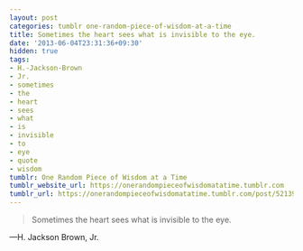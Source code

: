 ```yaml
---
layout: post
categories: tumblr one-random-piece-of-wisdom-at-a-time
title: Sometimes the heart sees what is invisible to the eye.
date: '2013-06-04T23:31:36+09:30'
hidden: true
tags:
- H.-Jackson-Brown
- Jr.
- sometimes
- the
- heart
- sees
- what
- is
- invisible
- to
- eye
- quote
- wisdom
tumblr: One Random Piece of Wisdom at a Time
tumblr_website_url: https://onerandompieceofwisdomatatime.tumblr.com
tumblr_url: https://onerandompieceofwisdomatatime.tumblr.com/post/52139223059/sometimes-the-heart-sees-what-is-invisible-to-the
---
```

> Sometimes the heart sees what is invisible to the eye.

—H. Jackson Brown, Jr.
